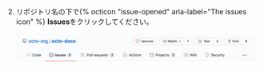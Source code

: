 2. リポジトリ名の下で{% octicon "issue-opened" aria-label="The issues icon" %} **Issues**をクリックしてください。

   ![Issueタブ](/assets/images/help/repository/repo-tabs-issues.png)
